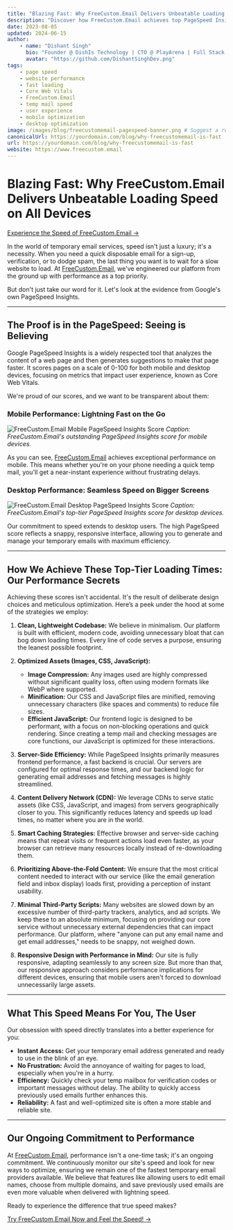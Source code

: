 ```yaml
---
title: "Blazing Fast: Why FreeCustom.Email Delivers Unbeatable Loading Speed on All Devices"
description: "Discover how FreeCustom.Email achieves top PageSpeed Insights scores, ensuring the fastest temporary email experience on desktop and mobile. Learn about our optimization secrets."
date: 2023-08-05
updated: 2024-06-15
author:
    - name: "Dishant Singh"
      bio: "Founder @ DishIs Technology | CTO @ PlayArena | Full Stack & Python Developer | ML/ DL Developer | Problem Solver | Math & Science Teacher"
      avatar: "https://github.com/DishantSinghDev.png"
tags:
    - page speed
    - website performance
    - fast loading
    - Core Web Vitals
    - FreeCustom.Email
    - temp mail speed
    - user experience
    - mobile optimization
    - desktop optimization
image: /images/blog/freecustomemail-pagespeed-banner.png # Suggest a relevant banner image
canonicalUrl: https://yourdomain.com/blog/why-freecustomemail-is-fast
url: https://yourdomain.com/blog/why-freecustomemail-is-fast
website: https://www.freecustom.email
---
```


# Blazing Fast: Why FreeCustom.Email Delivers Unbeatable Loading Speed on All Devices

[Experience the Speed of FreeCustom.Email →](https://www.freecustom.email)

In the world of temporary email services, speed isn't just a luxury; it's a necessity. When you need a quick disposable email for a sign-up, verification, or to dodge spam, the last thing you want is to wait for a slow website to load. At [FreeCustom.Email](https://www.freecustom.email), we've engineered our platform from the ground up with performance as a top priority.

But don't just take our word for it. Let's look at the evidence from Google's own PageSpeed Insights.

---

## The Proof is in the PageSpeed: Seeing is Believing

Google PageSpeed Insights is a widely respected tool that analyzes the content of a web page and then generates suggestions to make that page faster. It scores pages on a scale of 0-100 for both mobile and desktop devices, focusing on metrics that impact user experience, known as Core Web Vitals.

We're proud of our scores, and we want to be transparent about them:

### Mobile Performance: Lightning Fast on the Go

![FreeCustom.Email Mobile PageSpeed Insights Score](https://media.licdn.com/dms/image/v2/D5622AQGmNBQgGX11Xg/feedshare-shrink_1280/B56ZaC4hU9GUAo-/0/1745952577780?e=1751500800&v=beta&t=uOdK_fuwbz_RIyUYl4yip-xlCBTQUdjFg0UGzCa5Tn8)
*Caption: FreeCustom.Email's outstanding PageSpeed Insights score for mobile devices.*

As you can see, [FreeCustom.Email](https://www.freecustom.email) achieves exceptional performance on mobile. This means whether you're on your phone needing a quick temp mail, you'll get a near-instant experience without frustrating delays.

### Desktop Performance: Seamless Speed on Bigger Screens

![FreeCustom.Email Desktop PageSpeed Insights Score](https://media.licdn.com/dms/image/v2/D5622AQGJE_zbHAca2g/feedshare-shrink_1280/B56ZaC4hUzGoAk-/0/1745952577743?e=1751500800&v=beta&t=rQGLPpd__czrw1dEilXiG-bYNPaiQKG8Pz2nYvyss14)
*Caption: FreeCustom.Email's top-tier PageSpeed Insights score for desktop devices.*

Our commitment to speed extends to desktop users. The high PageSpeed score reflects a snappy, responsive interface, allowing you to generate and manage your temporary emails with maximum efficiency.

---

## How We Achieve These Top-Tier Loading Times: Our Performance Secrets

Achieving these scores isn't accidental. It's the result of deliberate design choices and meticulous optimization. Here’s a peek under the hood at some of the strategies we employ:

1.  **Clean, Lightweight Codebase:**
    We believe in minimalism. Our platform is built with efficient, modern code, avoiding unnecessary bloat that can bog down loading times. Every line of code serves a purpose, ensuring the leanest possible footprint.

2.  **Optimized Assets (Images, CSS, JavaScript):**
    *   **Image Compression:** Any images used are highly compressed without significant quality loss, often using modern formats like WebP where supported.
    *   **Minification:** Our CSS and JavaScript files are minified, removing unnecessary characters (like spaces and comments) to reduce file sizes.
    *   **Efficient JavaScript:** Our frontend logic is designed to be performant, with a focus on non-blocking operations and quick rendering. Since creating a temp mail and checking messages are core functions, our JavaScript is optimized for these interactions.

3.  **Server-Side Efficiency:**
    While PageSpeed Insights primarily measures frontend performance, a fast backend is crucial. Our servers are configured for optimal response times, and our backend logic for generating email addresses and fetching messages is highly streamlined.

4.  **Content Delivery Network (CDN):**
    We leverage CDNs to serve static assets (like CSS, JavaScript, and images) from servers geographically closer to you. This significantly reduces latency and speeds up load times, no matter where you are in the world.

5.  **Smart Caching Strategies:**
    Effective browser and server-side caching means that repeat visits or frequent actions load even faster, as your browser can retrieve many resources locally instead of re-downloading them.

6.  **Prioritizing Above-the-Fold Content:**
    We ensure that the most critical content needed to interact with our service (like the email generation field and inbox display) loads first, providing a perception of instant usability.

7.  **Minimal Third-Party Scripts:**
    Many websites are slowed down by an excessive number of third-party trackers, analytics, and ad scripts. We keep these to an absolute minimum, focusing on providing our core service without unnecessary external dependencies that can impact performance. Our platform, where "anyone can put any email name and get email addresses," needs to be snappy, not weighed down.

8.  **Responsive Design with Performance in Mind:**
    Our site is fully responsive, adapting seamlessly to any screen size. But more than that, our responsive approach considers performance implications for different devices, ensuring that mobile users aren't forced to download unnecessarily large assets.

---

## What This Speed Means For You, The User

Our obsession with speed directly translates into a better experience for you:

*   **Instant Access:** Get your temporary email address generated and ready to use in the blink of an eye.
*   **No Frustration:** Avoid the annoyance of waiting for pages to load, especially when you're in a hurry.
*   **Efficiency:** Quickly check your temp mailbox for verification codes or important messages without delay. The ability to quickly access previously used emails further enhances this.
*   **Reliability:** A fast and well-optimized site is often a more stable and reliable site.

---

## Our Ongoing Commitment to Performance

At [FreeCustom.Email](https://www.freecustom.email), performance isn't a one-time task; it's an ongoing commitment. We continuously monitor our site's speed and look for new ways to optimize, ensuring we remain one of the fastest temporary email providers available. We believe that features like allowing users to edit email names, choose from multiple domains, and save previously used emails are even more valuable when delivered with lightning speed.

Ready to experience the difference that true speed makes?

[Try FreeCustom.Email Now and Feel the Speed! →](https://www.freecustom.email)